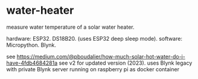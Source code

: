 # water-heater
measure water temperature of a solar water heater.

hardware: ESP32. DS18B20. (uses ESP32 deep sleep mode). 
software: Micropython. Blynk.


see https://medium.com/@pboudalier/how-much-solar-hot-water-do-i-have-4fdb4684281a
see v2 for updated version (2023). uses Blynk legacy with private Blynk server running on raspberry pi as docker container



